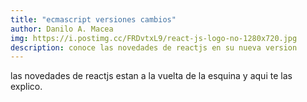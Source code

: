 ```yaml
---
title: "ecmascript versiones cambios"
author: Danilo A. Macea
img: https://i.postimg.cc/FRDvtxL9/react-js-logo-no-1280x720.jpg
description: conoce las novedades de reactjs en su nueva version
---
```


las novedades de reactjs estan a la vuelta de la esquina y aqui te las explico.
